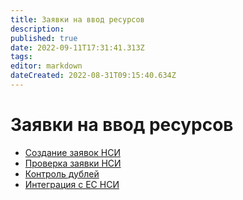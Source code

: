 ```yaml
---
title: Заявки на ввод ресурсов
description: 
published: true
date: 2022-09-11T17:31:41.313Z
tags: 
editor: markdown
dateCreated: 2022-08-31T09:15:40.634Z
---
```


# Заявки на ввод ресурсов


* [Создание заявок НСИ](zayavki-na-vvod-i-korrektirovku-resursov.md)
* [Проверка заявки НСИ](proverka-zayavki-nsi/)
* [Контроль дублей](kontrol-dublei-po-biznes-processu.md)
* [Интеграция с ЕС НСИ](integraciya-s-es-nsi/)

